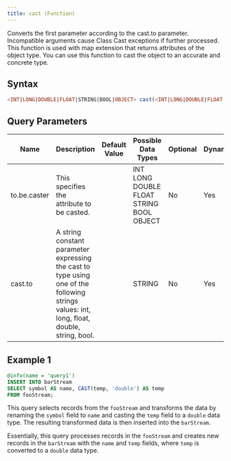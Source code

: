 ```yaml
---
title: cast (Function)
---
```


Converts the first parameter according to the cast.to parameter. Incompatible arguments cause Class Cast exceptions if further processed. This function is used with map extension that returns attributes of the object type. You can use this function to cast the object to an accurate and concrete type.

## Syntax

```sql
<INT|LONG|DOUBLE|FLOAT|STRING|BOOL|OBJECT> cast(<INT|LONG|DOUBLE|FLOAT|STRING|BOOL|OBJECT> to.be.caster, <STRING> cast.to)
```

## Query Parameters

| Name         | Description           | Default Value | Possible Data Types             | Optional | Dynamic |
|-----------|--------------------------|-----------|----------------|----------|---------|
| to.be.caster | This specifies the attribute to be casted.        |               | INT LONG DOUBLE FLOAT STRING BOOL OBJECT | No       | Yes     |
| cast.to    | A string constant parameter expressing the cast to type using one of the following strings values: int, long, float, double, string, bool. |               | STRING        | No       | Yes     |

## Example 1

```sql
@info(name = 'query1')
INSERT INTO barStream
SELECT symbol AS name, CAST(temp, 'double') AS temp
FROM fooStream;
```

This query selects records from the `fooStream` and transforms the data by renaming the `symbol` field to `name` and casting the `temp` field to a `double` data type. The resulting transformed data is then inserted into the `barStream`.

Essentially, this query processes records in the `fooStream` and creates new records in the `barStream` with the `name` and `temp` fields, where `temp` is converted to a `double` data type.
